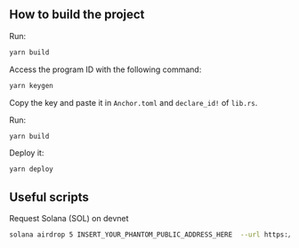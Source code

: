 ## How to build the project
Run:
```bash
yarn build
```

Access the program ID with the following command:
```bash
yarn keygen
```
Copy the key and paste it in `Anchor.toml` and `declare_id!` of `lib.rs`.

Run:
```bash
yarn build
```

Deploy it:
```bash
yarn deploy
```

## Useful scripts
Request Solana (SOL) on devnet
```bash
solana airdrop 5 INSERT_YOUR_PHANTOM_PUBLIC_ADDRESS_HERE  --url https://api.devnet.solana.com
```
